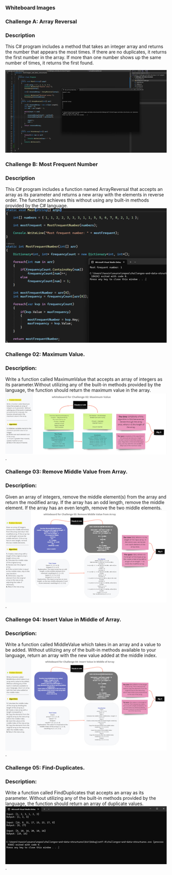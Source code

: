 ### Whiteboard Images

### Challenge A: Array Reversal
### Description 
This C# program includes a method that takes an integer array and returns the number that appears the most times. If there are no duplicates, it returns the first number in the array. If more than one number shows up the same number of times, it returns the first found.

![Array Reversal Whiteboard](./whiteboard-challenges/Array-Reversal.png)

### Challenge B: Most Frequent Number
### Description 
This C# program includes a function named ArrayReversal that accepts an array as its parameter and returns a new array with the elements in reverse order. The function achieves this without using any built-in methods provided by the C# language.
![Most Frequent Number Whiteboard](./whiteboard-challenges/Most-FrequentNumber.png)




### Challenge 02: Maximum Value.
### Description:
Write a function called MaximumValue that accepts an array of integers as its parameter.Without utilizing any of the built-in methods provided by the language, the function should return the maximum value in the array.
![Maximum Value Whiteboard](./whiteboard-challenges/Maximum-Value.png).


### Challenge 03: Remove Middle Value from Array.
### Description:
Given an array of integers, remove the middle element(s) from the array and return the modified array. If the array has an odd length, remove the middle element. If the array has an even length, remove the two middle elements.
![Remove Middle Value from Array](./whiteboard-challenges/Remove-Middle-Value-from-Array.png).


### Challenge 04: Insert Value in Middle of Array.
### Description:
Write a function called MiddleValue which takes in an array and a value to be added. Without utilizing any of the built-in methods available to your language, return an array with the new value added at the middle index.
![Insert Value in Middle of Array](./whiteboard-challenges/nsert-Value-in-Middle-of-Array.png).


### Challenge 05: Find-Duplicates.
### Description:
Write a function called FindDuplicates that accepts an array as its parameter. Without utilizing any of the built-in methods provided by the language, the function should return an array of duplicate values.
![Find Duplicates in Array](./whiteboard-challenges/Find_Duplicates_in_Array.png).


